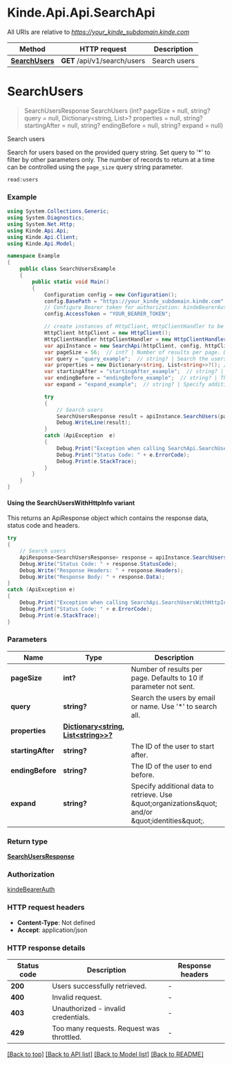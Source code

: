 # Kinde.Api.Api.SearchApi

All URIs are relative to *https://your_kinde_subdomain.kinde.com*

| Method | HTTP request | Description |
|--------|--------------|-------------|
| [**SearchUsers**](SearchApi.md#searchusers) | **GET** /api/v1/search/users | Search users |

<a id="searchusers"></a>
# **SearchUsers**
> SearchUsersResponse SearchUsers (int? pageSize = null, string? query = null, Dictionary<string, List<string>>? properties = null, string? startingAfter = null, string? endingBefore = null, string? expand = null)

Search users

Search for users based on the provided query string. Set query to '*' to filter by other parameters only. The number of records to return at a time can be controlled using the `page_size` query string parameter.  <div>   <code>read:users</code> </div> 

### Example
```csharp
using System.Collections.Generic;
using System.Diagnostics;
using System.Net.Http;
using Kinde.Api.Api;
using Kinde.Api.Client;
using Kinde.Api.Model;

namespace Example
{
    public class SearchUsersExample
    {
        public static void Main()
        {
            Configuration config = new Configuration();
            config.BasePath = "https://your_kinde_subdomain.kinde.com";
            // Configure Bearer token for authorization: kindeBearerAuth
            config.AccessToken = "YOUR_BEARER_TOKEN";

            // create instances of HttpClient, HttpClientHandler to be reused later with different Api classes
            HttpClient httpClient = new HttpClient();
            HttpClientHandler httpClientHandler = new HttpClientHandler();
            var apiInstance = new SearchApi(httpClient, config, httpClientHandler);
            var pageSize = 56;  // int? | Number of results per page. Defaults to 10 if parameter not sent. (optional) 
            var query = "query_example";  // string? | Search the users by email or name. Use '*' to search all. (optional) 
            var properties = new Dictionary<string, List<string>>?(); // Dictionary<string, List<string>>? |  (optional) 
            var startingAfter = "startingAfter_example";  // string? | The ID of the user to start after. (optional) 
            var endingBefore = "endingBefore_example";  // string? | The ID of the user to end before. (optional) 
            var expand = "expand_example";  // string? | Specify additional data to retrieve. Use \"organizations\" and/or \"identities\". (optional) 

            try
            {
                // Search users
                SearchUsersResponse result = apiInstance.SearchUsers(pageSize, query, properties, startingAfter, endingBefore, expand);
                Debug.WriteLine(result);
            }
            catch (ApiException  e)
            {
                Debug.Print("Exception when calling SearchApi.SearchUsers: " + e.Message);
                Debug.Print("Status Code: " + e.ErrorCode);
                Debug.Print(e.StackTrace);
            }
        }
    }
}
```

#### Using the SearchUsersWithHttpInfo variant
This returns an ApiResponse object which contains the response data, status code and headers.

```csharp
try
{
    // Search users
    ApiResponse<SearchUsersResponse> response = apiInstance.SearchUsersWithHttpInfo(pageSize, query, properties, startingAfter, endingBefore, expand);
    Debug.Write("Status Code: " + response.StatusCode);
    Debug.Write("Response Headers: " + response.Headers);
    Debug.Write("Response Body: " + response.Data);
}
catch (ApiException e)
{
    Debug.Print("Exception when calling SearchApi.SearchUsersWithHttpInfo: " + e.Message);
    Debug.Print("Status Code: " + e.ErrorCode);
    Debug.Print(e.StackTrace);
}
```

### Parameters

| Name | Type | Description | Notes |
|------|------|-------------|-------|
| **pageSize** | **int?** | Number of results per page. Defaults to 10 if parameter not sent. | [optional]  |
| **query** | **string?** | Search the users by email or name. Use &#39;*&#39; to search all. | [optional]  |
| **properties** | [**Dictionary&lt;string, List&lt;string&gt;&gt;?**](List&lt;string&gt;.md) |  | [optional]  |
| **startingAfter** | **string?** | The ID of the user to start after. | [optional]  |
| **endingBefore** | **string?** | The ID of the user to end before. | [optional]  |
| **expand** | **string?** | Specify additional data to retrieve. Use \&quot;organizations\&quot; and/or \&quot;identities\&quot;. | [optional]  |

### Return type

[**SearchUsersResponse**](SearchUsersResponse.md)

### Authorization

[kindeBearerAuth](../README.md#kindeBearerAuth)

### HTTP request headers

 - **Content-Type**: Not defined
 - **Accept**: application/json


### HTTP response details
| Status code | Description | Response headers |
|-------------|-------------|------------------|
| **200** | Users successfully retrieved. |  -  |
| **400** | Invalid request. |  -  |
| **403** | Unauthorized - invalid credentials. |  -  |
| **429** | Too many requests. Request was throttled. |  -  |

[[Back to top]](#) [[Back to API list]](../README.md#documentation-for-api-endpoints) [[Back to Model list]](../README.md#documentation-for-models) [[Back to README]](../README.md)

